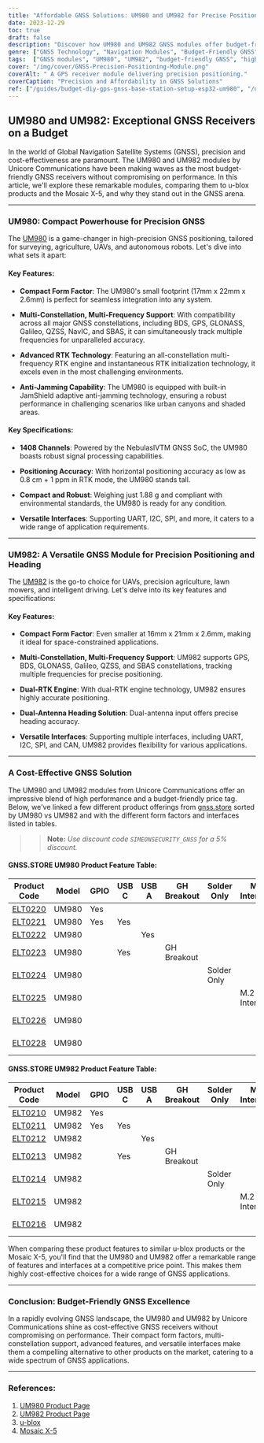 ```yaml
---
title: "Affordable GNSS Solutions: UM980 and UM982 for Precise Positioning"
date: 2023-12-29
toc: true
draft: false
description: "Discover how UM980 and UM982 GNSS modules offer budget-friendly, high-precision positioning for a range of applications. Unleash precision without breaking the bank."
genre: ["GNSS Technology", "Navigation Modules", "Budget-Friendly GNSS", "High-Precision GPS", "Satellite Navigation", "Unicore Communications", "Multi-Constellation GNSS", "Positioning Solutions", "Compact GNSS Modules", "GNSS Performance"]
tags:  ["GNSS modules", "UM980", "UM982", "budget-friendly GNSS", "high-precision positioning", "satellite navigation", "Unicore Communications", "multi-constellation GNSS", "positioning solutions", "compact GNSS modules", "GNSS performance", "GPS technology", "affordable navigation", "satellite-based navigation", "dual-antenna heading solution", "GNSS receivers", "RTK technology", "cost-effective GNSS", "GNSS accuracy", "GNSS applications", "GNSS technology", "precision agriculture", "UAVs", "surveying", "autonomous robots", "GPS receivers", "GNSS solutions", "GNSS performance", "GNSS integration", "high-performance GNSS", "versatile interfaces", "satellite positioning"]
cover: "/img/cover/GNSS-Precision-Positioning-Module.png"
coverAlt: " A GPS receiver module delivering precision positioning."
coverCaption: "Precision and Affordability in GNSS Solutions"
ref: ["/guides/budget-diy-gps-gnss-base-station-setup-esp32-um980", "/other/onocoy-supported-rtcm-messages"]
---
```


## UM980 and UM982: Exceptional GNSS Receivers on a Budget

In the world of Global Navigation Satellite Systems (GNSS), precision and cost-effectiveness are paramount. The UM980 and UM982 modules by Unicore Communications have been making waves as the most budget-friendly GNSS receivers without compromising on performance. In this article, we'll explore these remarkable modules, comparing them to u-blox products and the Mosaic X-5, and why they stand out in the GNSS arena.

______

### **UM980: Compact Powerhouse for Precision GNSS**

The [UM980](https://en.unicorecomm.com/products/detail/26) is a game-changer in high-precision GNSS positioning, tailored for surveying, agriculture, UAVs, and autonomous robots. Let's dive into what sets it apart:

#### **Key Features**:

- **Compact Form Factor**: The UM980's small footprint (17mm x 22mm x 2.6mm) is perfect for seamless integration into any system.

- **Multi-Constellation, Multi-Frequency Support**: With compatibility across all major GNSS constellations, including BDS, GPS, GLONASS, Galileo, QZSS, NavIC, and SBAS, it can simultaneously track multiple frequencies for unparalleled accuracy.

- **Advanced RTK Technology**: Featuring an all-constellation multi-frequency RTK engine and instantaneous RTK initialization technology, it excels even in the most challenging environments.

- **Anti-Jamming Capability**: The UM980 is equipped with built-in JamShield adaptive anti-jamming technology, ensuring a robust performance in challenging scenarios like urban canyons and shaded areas.

#### **Key Specifications**:

- **1408 Channels**: Powered by the NebulasIVTM GNSS SoC, the UM980 boasts robust signal processing capabilities.

- **Positioning Accuracy**: With horizontal positioning accuracy as low as 0.8 cm + 1 ppm in RTK mode, the UM980 stands tall.

- **Compact and Robust**: Weighing just 1.88 g and compliant with environmental standards, the UM980 is ready for any condition.

- **Versatile Interfaces**: Supporting UART, I2C, SPI, and more, it caters to a wide range of application requirements.

______

### **UM982: A Versatile GNSS Module for Precision Positioning and Heading**

The [UM982](https://en.unicorecomm.com/products/detail/24) is the go-to choice for UAVs, precision agriculture, lawn mowers, and intelligent driving. Let's delve into its key features and specifications:

#### **Key Features**:

- **Compact Form Factor**: Even smaller at 16mm x 21mm x 2.6mm, making it ideal for space-constrained applications.

- **Multi-Constellation, Multi-Frequency Support**: UM982 supports GPS, BDS, GLONASS, Galileo, QZSS, and SBAS constellations, tracking multiple frequencies for precise positioning.

- **Dual-RTK Engine**: With dual-RTK engine technology, UM982 ensures highly accurate positioning.

- **Dual-Antenna Heading Solution**: Dual-antenna input offers precise heading accuracy.

- **Versatile Interfaces**: Supporting multiple interfaces, including UART, I2C, SPI, and CAN, UM982 provides flexibility for various applications.

______

### **A Cost-Effective GNSS Solution**

The UM980 and UM982 modules from Unicore Communications offer an impressive blend of high performance and a budget-friendly price tag. Below, we've linked a few different product offerings from [gnss.store](https://gnss.store/) sorted by UM980 vs UM982 and with the different form factors and interfaces listed in tables.

> > **Note:** *Use discount code `SIMEONSECURITY_GNSS` for a 5% discount.*

#### GNSS.STORE UM980 Product Feature Table:
| Product Code | Model | GPIO | USB C | USB A | GH Breakout | Solder Only | M.2 Interface | Smart Antenna | mPCIe Interface |
| ------------ | ----- | ---- | ----- | ----- | ----------- | ----------- | ------------- | ------------- | --------------- |
| [ELT0220](https://gnss.store/unicore-gnss-modules/245-149-elt0220.html#/57-connector-sma)       | UM980 | Yes  |       |       |             |             |               |               |                 |
| [ELT0221](https://gnss.store/unicore-gnss-modules/246-151-elt0221.html#/57-connector-sma)       | UM980 | Yes  | Yes   |       |             |             |               |               |                 |
| [ELT0222](https://gnss.store/unicore-gnss-modules/247-elt0222.html)       | UM980 |      |       | Yes   |             |             |               |               |                 |
| [ELT0223](https://gnss.store/unicore-gnss-modules/248-elt0223.html)      | UM980 |      | Yes   |       | GH Breakout |             |               |               |                 |
| [ELT0224](https://gnss.store/unicore-gnss-modules/249-167-elt0224.html#/18-form_factor-surface_mount/58-connector-ipex)       | UM980 |      |       |       |             | Solder Only |               |               |                 |
| [ELT0225](https://gnss.store/unicore-gnss-modules/250-elt0225.html)       | UM980 |      |       |       |             |             | M.2 Interface |               |                 |
| [ELT0226](https://gnss.store/unicore-gnss-modules/251-elt0226.html)       | UM980 |      |       |       |             |             |               |               | mPCIe Interface |
| [ELT0228](https://gnss.store/unicore-gnss-modules/253-170-elt0228.html#/59-antenna-no_antenna)       | UM980 |      |       |       |             |             |               | Smart Antenna  |                 |


#### GNSS.STORE UM982 Product Feature Table:
| Product Code | Model | GPIO | USB C | USB A | GH Breakout | Solder Only | M.2 Interface | mPCIe Interface |
| ------------ | ----- | ---- | ----- | ----- | ----------- | ----------- | ------------- | --------------- |
| [ELT0210](https://gnss.store/um982-gnss-modules/237-155-elt0210.html#/57-connector-sma)       | UM982 | Yes  |       |       |             |             |               |                 |
| [ELT0211](https://gnss.store/um982-gnss-modules/238-157-elt0211.html#/57-connector-sma)       | UM982 | Yes  | Yes   |       |             |             |               |                 |
| [ELT0212](https://gnss.store/um982-gnss-modules/239-elt0212.html)       | UM982 |      |       | Yes   |             |             |               |                 |
| [ELT0213](https://gnss.store/um982-gnss-modules/240-elt0213.html)       | UM982 |      | Yes   |       | GH Breakout |             |               |                 |
| [ELT0214](https://gnss.store/um982-gnss-modules/241-165-elt0214.html#/18-form_factor-surface_mount/58-connector-ipex)       | UM982 |      |       |       |             | Solder Only |               |                 |
| [ELT0215](https://gnss.store/um982-gnss-modules/242-elt0215.html)       | UM982 |      |       |       |             |             | M.2 Interface |                 |
| [ELT0216](https://gnss.store/um982-gnss-modules/243-elt0216.html)       | UM982 |      |       |       |             |             |               | mPCIe Interface |


When comparing these product features to similar u-blox products or the Mosaic X-5, you'll find that the UM980 and UM982 offer a remarkable range of features and interfaces at a competitive price point. This makes them highly cost-effective choices for a wide range of GNSS applications.

______

### **Conclusion: Budget-Friendly GNSS Excellence**

In a rapidly evolving GNSS landscape, the UM980 and UM982 by Unicore Communications shine as cost-effective GNSS receivers without compromising on performance. Their compact form factors, multi-constellation support, advanced features, and versatile interfaces make them a compelling alternative to other products on the market, catering to a wide spectrum of GNSS applications.

______

### **References**:

1. [UM980 Product Page](https://en.unicorecomm.com/products/detail/26)
2. [UM982 Product Page](https://en.unicorecomm.com/products/detail/24)
3. [u-blox](https://www.u-blox.com/en/)
4. [Mosaic X-5](https://www.septentrio.com/en/products/gps/gnss-receiver-modules/mosaic-x5)
